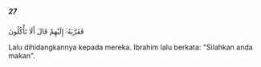 ##### 27

<span class="ayah">فَقَرَّبَهُۥٓ إِلَيْهِمْ قَالَ أَلَا تَأْكُلُونَ</span>

<span class="ayah_translation">Lalu dihidangkannya kepada mereka. Ibrahim lalu berkata: "Silahkan anda makan".</span>
